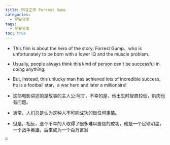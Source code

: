 ```yaml
---
title: 阿甘正传 Forrest Gump
categories:
  - 早安分享
tags:
  - 早安分享
toc: true 
---
```



- This film is about the hero of the story: Forrest Gump，who is unfortunately to be born with a lower IQ and the muscle problem. 
- Usually, people always think this kind of person can't be successful in doing anything.
-  But, instead, this unlucky man has achieved lots of incredible success, he is a football star，a war hero and later a millionaire!

- 这部电影讲述的是故事的主人公:阿甘，不幸的是，他出生时智商较低，肌肉也有问题。
- 通常，人们总是认为这种人不可能成功的做任何事情。
- 但是，相反，这个不幸的人取得了很多难以置信的成功，他是一个足球明星，一个战争英雄，后来成为一个百万富翁


<img src="/img/aq.png" style="zoom:50%;" />